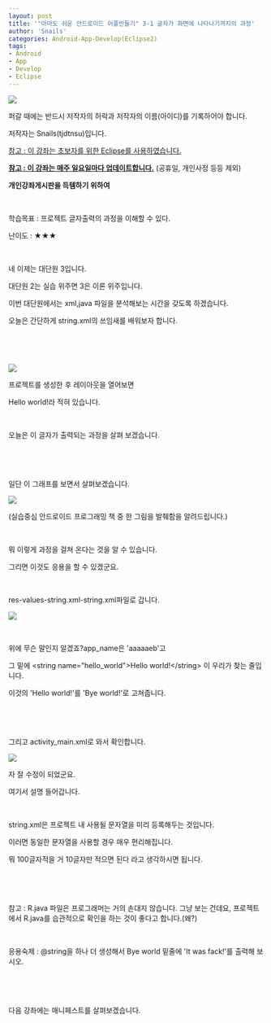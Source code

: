 ```yaml
---
layout: post
title: '"아마도 쉬운 안드로이드 어플만들기" 3-1 글자가 화면에 나타나기까지의 과정'
author: 'Snails'
categories: Android-App-Develop(Eclipse2)
tags:
- Android
- App
- Develop
- Eclipse
---
```



<script> location.href='https://cafe.naver.com/develoid/258941' ; </script>

<p><img src="https://dthumb-phinf.pstatic.net/?src=%22http%3A%2F%2Fpostfiles3.naver.net%2F20130523_178%2Ftjdtnsu_1369283538974akCh1_JPEG%2Fand.jpg%3Ftype%3Dw2%22&amp;type=cafe_wa740"></p>
<p>퍼갈 때에는 반드시 저작자의 허락과 저작자의 이름(아이디)를 기록하어야 합니다.</p>
<p>저작자는 Snails(tjdtnsu)입니다.</p>
<p><u>참고 : 이 강좌는 초보자를 위한 Eclipse를 사용하였습니다.</u></p>
<p><u><strong>참고 : 이 강좌는 매주 일요일마다 업데이트합니다.</strong></u> (공휴일, 개인사정 등등 제외)</p>
<p><strong>개인강좌게시판을 득템하기 위하여</strong>&nbsp;</p>
<p>&nbsp;<u>﻿</u></p>
<p>학습목표 :&nbsp;프로젝트 글자출력의 과정을 이해할 수 있다.</p>
<p>난이도 : ★★★</p>
<p>&nbsp;</p>
<p>네 이제는 대단원 3입니다.</p>
<p>대단원 2는 실습 위주면 3은 이론 위주입니다.</p>
<p>이번 대단원에서는 xml,java 파일을 분석해보는 시간을 갖도록 하겠습니다.</p>
<p>오늘은 간단하게 string.xml의 쓰임새를 배워보자 합니다.</p>
<p>&nbsp;</p>
<p>&nbsp;</p>
<p><img src="https://dthumb-phinf.pstatic.net/?src=%22http%3A%2F%2Fblogfiles.naver.net%2F20130609_151%2Ftjdtnsu_1370775832731ivCwO_PNG%2F%25C1%25A6%25B8%25F1_%25BE%25F8%25C0%25BD.png%22&amp;type=cafe_wa740"></p>
<p>프로젝트를 생성한 후 레이아웃을 열어보면</p>
<p>Hello world!라 적혀 있습니다.</p>
<p>&nbsp;</p>
<p>오늘은 이 글자가 출력되는 과정을 살펴 보겠습니다.</p>
<p>&nbsp;</p>
<p>&nbsp;</p>
<p>일단 이 그래프를 보면서 살펴보겠습니다.</p>
<p><img src="https://dthumb-phinf.pstatic.net/?src=%22http%3A%2F%2Fblogfiles.naver.net%2F20130609_85%2Ftjdtnsu_1370776857708IYYfV_PNG%2FScan06092013_201646.png%22&amp;type=cafe_wa740"></p>
<p>(실습중심 안드로이드 프로그래밍 책 중 한 그림을 발췌함을 알려드립니다.)</p>
<p>&nbsp;</p>
<p>뭐 이렇게 과정을 걸쳐 온다는 것을 알 수 있습니다.</p>
<p>그리면 이것도 응용을 할 수 있겠군요.</p>
<p>&nbsp;</p>
<p>res-values-string.xml-string.xml파일로 갑니다.</p>
<p><img src="https://dthumb-phinf.pstatic.net/?src=%22http%3A%2F%2Fblogfiles.naver.net%2F20130609_39%2Ftjdtnsu_1370777245922JgN7o_PNG%2FScan06092013_201646.png%22&amp;type=cafe_wa740"></p>
<p>&nbsp;</p>
<p>위에 무슨 말인지 알겠죠?app_name은 'aaaaaeb'고</p>
<p>그 밑에 &lt;string name="hello_world"&gt;Hello world!&lt;/string&gt; 이 우리가 찾는 줄입니다.</p>
<p>이것의 'Hello world!'를 'Bye world!'로 고쳐줍니다.</p>
<p>&nbsp;</p>
<p>&nbsp;</p>
<p>그리고 activity_main.xml로 와서 확인합니다.</p>
<p><img src="https://dthumb-phinf.pstatic.net/?src=%22http%3A%2F%2Fblogfiles.naver.net%2F20130609_44%2Ftjdtnsu_13707774564616QWhM_PNG%2FScan06092013_201646.png%22&amp;type=cafe_wa740"></p>
<p>자 잘 수정이 되었군요.</p>
<p>여기서 설명 들어갑니다.</p>
<p>&nbsp;</p>
<p>string.xml은 프로젝트 내 사용될 문자열을 미리 등록해두는 것입니다.</p>
<p>이러면 동일한 문자열을 사용할 경우 매우 편리해집니다.</p>
<p>뭐 100글자적을 거 10글자만 적으면 된다 라고 생각하시면 됩니다.</p>
<p>&nbsp;</p>
<p>&nbsp;</p>
<p>참고 : R.java 파일은 프로그래머는 거의 손대지 않습니다. 그냥 보는 건데요, 프로젝트에서 R.java를 습관적으로 확인을 하는 것이 좋다고 합니다.(왜?)</p>
<p>&nbsp;</p>
<p>응용숙제 : @string을 하나 더 생성해서 Bye world 밑줄에 'It was fack!'를 출력해 보시오.</p>
<p>&nbsp;</p>
<p>&nbsp;</p>
<p>다음 강좌에는 매니페스트를 살펴보겠습니다.</p>
<p></p>
<p>&nbsp;</p>
<p></p>

